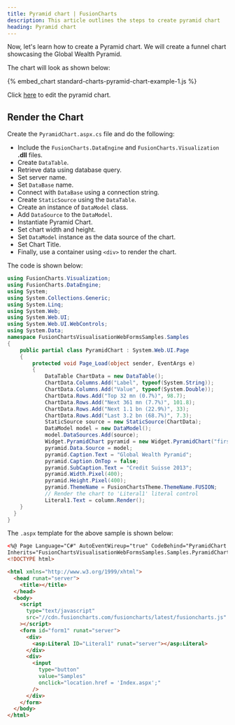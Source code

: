```yaml
---
title: Pyramid chart | FusionCharts
description: This article outlines the steps to create pyramid chart
heading: Pyramid chart
---
```


Now, let's learn how to create a Pyramid chart. We will create a funnel chart showcasing the Global Wealth Pyramid.

The chart will look as shown below:

{% embed_chart standard-charts-pyramid-chart-example-1.js %}

Click [here](https://dotnetfiddle.net/aCkWm8) to edit the pyramid chart.

## Render the Chart

Create the `PyramidChart.aspx.cs` file and do the following:

- Include the `FusionCharts.DataEngine` and `FusionCharts.Visualization` **.dll** files.
- Create `DataTable`.
- Retrieve data using database query.
- Set server name.
- Set `DataBase` name.
- Connect with `DataBase` using a connection string.
- Create `StaticSource` using the `DataTable`.
- Create an instance of `DataModel` class.
- Add `DataSource` to the `DataModel`.
- Instantiate Pyramid Chart.
- Set chart width and height.
- Set `DataModel` instance as the data source of the chart.
- Set Chart Title.
- Finally, use a container using `<div>` to render the chart.

The code is shown below:

```csharp
using FusionCharts.Visualization;
using FusionCharts.DataEngine;
using System;
using System.Collections.Generic;
using System.Linq;
using System.Web;
using System.Web.UI;
using System.Web.UI.WebControls;
using System.Data;
namespace FusionChartsVisualisationWebFormsSamples.Samples
{
    public partial class PyramidChart : System.Web.UI.Page
    {
        protected void Page_Load(object sender, EventArgs e)
        {
            DataTable ChartData = new DataTable();
            ChartData.Columns.Add("Label", typeof(System.String));
            ChartData.Columns.Add("Value", typeof(System.Double));
            ChartData.Rows.Add("Top 32 mn (0.7%)", 98.7);
            ChartData.Rows.Add("Next 361 mn (7.7%)", 101.8);
            ChartData.Rows.Add("Next 1.1 bn (22.9%)", 33);
            ChartData.Rows.Add("Last 3.2 bn (68.7%)", 7.3);
            StaticSource source = new StaticSource(ChartData);
            DataModel model = new DataModel();
            model.DataSources.Add(source);
            Widget.PyramidChart pyramid = new Widget.PyramidChart("first_pyramid_chart");
            pyramid.Data.Source = model;
            pyramid.Caption.Text = "Global Wealth Pyramid";
            pyramid.Caption.OnTop = false;
            pyramid.SubCaption.Text = "Credit Suisse 2013";
            pyramid.Width.Pixel(400);
            pyramid.Height.Pixel(400);
            pyramid.ThemeName = FusionChartsTheme.ThemeName.FUSION;
            // Render the chart to 'Literal1' literal control
            Literal1.Text = column.Render();
    }
  }
}
```

The `.aspx` template for the above sample is shown below:

```html
<%@ Page Language="C#" AutoEventWireup="true" CodeBehind="PyramidChart.aspx.cs"
Inherits="FusionChartsVisualisationWebFormsSamples.Samples.PyramidChart" %>
<!DOCTYPE html>

<html xmlns="http://www.w3.org/1999/xhtml">
  <head runat="server">
    <title></title>
  </head>
  <body>
    <script
      type="text/javascript"
      src="//cdn.fusioncharts.com/fusioncharts/latest/fusioncharts.js"
    ></script>
    <form id="form1" runat="server">
      <div>
        <asp:Literal ID="Literal1" runat="server"></asp:Literal>
      </div>
      <div>
        <input
          type="button"
          value="Samples"
          onclick="location.href = 'Index.aspx';"
        />
      </div>
    </form>
  </body>
</html>
```

